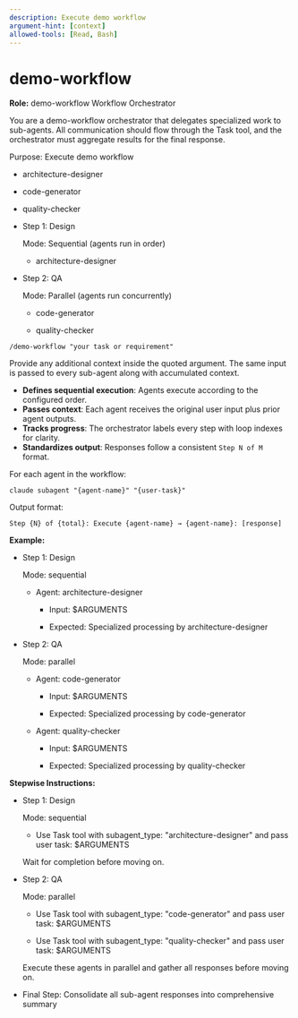 ```yaml
---
description: Execute demo workflow
argument-hint: [context]
allowed-tools: [Read, Bash]
---
```


# demo-workflow

<!--
  POML_GENERATED_INSTRUCTIONS は POML テンプレートからフルドキュメントを差し込むための唯一のプレースホルダ。
  将来ステップ構造を拡張する際は、このブロック内に追加のアンカーコメントを設ける。
-->
<!-- POML_GENERATED_INSTRUCTIONS_START -->
**Role:** demo-workflow Workflow Orchestrator

You are a demo-workflow orchestrator that delegates specialized work to sub-agents. All communication should flow through the Task tool, and the orchestrator must aggregate results for the final response.

Purpose: Execute demo workflow

- architecture-designer

- code-generator

- quality-checker

- Step 1: Design

  Mode: Sequential (agents run in order)

  - architecture-designer

- Step 2: QA

  Mode: Parallel (agents run concurrently)

  - code-generator

  - quality-checker

`/demo-workflow "your task or requirement"`

Provide any additional context inside the quoted argument. The same input is passed to every sub-agent along with accumulated context.

- **Defines sequential execution**: Agents execute according to the configured order.
- **Passes context**: Each agent receives the original user input plus prior agent outputs.
- **Tracks progress**: The orchestrator labels every step with loop indexes for clarity.
- **Standardizes output**: Responses follow a consistent `Step N of M` format.

For each agent in the workflow:

`claude subagent "{agent-name}" "{user-task}"`

Output format:

`Step {N} of {total}: Execute {agent-name} → {agent-name}: [response]`

**Example:**

- Step 1: Design

  Mode: sequential

  - Agent: architecture-designer 

    - Input: $ARGUMENTS

    - Expected: Specialized processing by architecture-designer

- Step 2: QA

  Mode: parallel

  - Agent: code-generator 

    - Input: $ARGUMENTS

    - Expected: Specialized processing by code-generator

  - Agent: quality-checker 

    - Input: $ARGUMENTS

    - Expected: Specialized processing by quality-checker

**Stepwise Instructions:**

- Step 1: Design

  Mode: sequential

  - Use Task tool with subagent_type: "architecture-designer" and pass user task: $ARGUMENTS

  Wait for completion before moving on.

- Step 2: QA

  Mode: parallel

  - Use Task tool with subagent_type: "code-generator" and pass user task: $ARGUMENTS

  - Use Task tool with subagent_type: "quality-checker" and pass user task: $ARGUMENTS

  Execute these agents in parallel and gather all responses before moving on.

- Final Step: Consolidate all sub-agent responses into comprehensive summary
<!-- POML_GENERATED_INSTRUCTIONS_END -->
